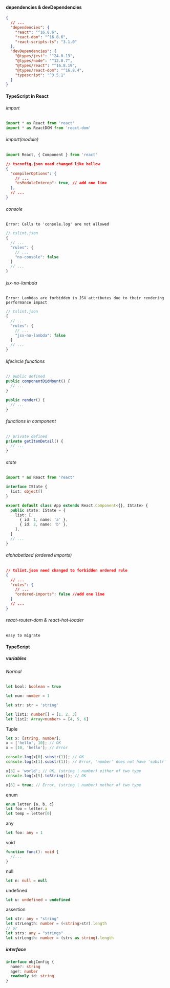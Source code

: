 #### dependencies & devDependencies

```json
{
  // ...
  "dependencies": {
    "react": "^16.8.6",
    "react-dom": "^16.8.6",
    "react-scripts-ts": "3.1.0"
  },
  "devDependencies": {
    "@types/jest": "^24.0.13",
    "@types/node": "^12.0.7",
    "@types/react": "^16.8.19",
    "@types/react-dom": "^16.8.4",
    "typescript": "^3.5.1"
  }
}
```





#### TypeScript in React

###### import

```typescript
import * as React from 'react'
import * as ReactDOM from 'react-dom'
```

###### import(module)

```typescript
import React, { Component } from 'react'
```

```json
// tsconfig.json need changed like bellow
{
  "compilerOptions": {
    // ...
    "esModuleInterop": true, // add one line
  },
  // ...
}
```

###### console

`Error: Calls to 'console.log' are not allowed`

```typescript
// tslint.json
{
  // ...
  "rules": {
    // ...
    "no-console": false
  }
  // ...
}
```

###### jsx-no-lambda

`Error: Lambdas are forbidden in JSX attributes due to their rendering performance impact`

```typescript
// tslint.json
{
  // ...
  "rules": {
    // ...
    "jsx-no-lambda": false
  }
  // ...
}
```

###### lifecircle functions

```typescript
// public defined
public componentDidMount() {
  // ...
}

public render() {
  // ...
}
```

###### functions in component

```typescript
// private defined
private getItemDetail() {
  // ...
}
```

###### state

```typescript
import * as React from 'react'

interface IState {
  list: object[]
}

export default class App extends React.Component<{}, IState> {
  public state: IState = {
    list: [
      { id: 1, name: 'a' },
      { id: 2, name: 'b' },
    ],
  }
  // ...
}
```

###### alphabetized (ordered imports)

```json
// tslint.json need changed to forbidden ordered rule
{
  // ...
  "rules": {
    // ...
    "ordered-imports": false //add one line
  }
  // ...
}
```

###### react-router-dom & react-hot-loader

`easy to migrate`





#### TypeScript

##### variables

###### Normal

```typescript
let bool: boolean = true

let num: number = 1

let str: str = 'string'

let list1: number[] = [1, 2, 3]
let list2: Array<number> = [4, 5, 6]
```

Tuple

```typescript
let x: [string, number];
x = ['hello', 10]; // OK
x = [10, 'hello']; // Error

console.log(x[0].substr(1)); // OK
console.log(x[1].substr(1)); // Error, 'number' does not have 'substr'

x[3] = 'world'; // OK, (string | number) either of two type
console.log(x[5].toString()); // OK

x[6] = true; // Error, (string | number) nother of two type
```

enum

```typescript
enum letter {a, b, c}
let foo = letter.a
let temp = letter[0]
```

any

```typescript
let foo: any = 1
```

void

```typescript
function func(): void {
  //...
}
```

null

```typescript
let n: null = null
```

undefined

```typescript
let u: undefined = undefined
```

assertion

```typescript
let str: any = "string"
let strLength: number = (<string>str).length
// or
let strs: any = "strings"
let strLength: number = (strs as string).length
```



##### interface

```typescript
interface objConfig {
  name?: string
  age?: number
  readonly id: string
}
```

